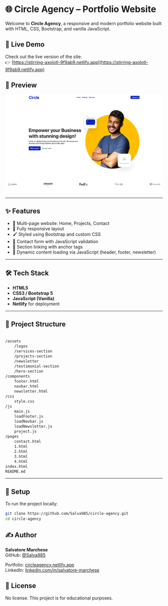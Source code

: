 # 🌐 Circle Agency – Portfolio Website

Welcome to **Circle Agency**, a responsive and modern portfolio website built with HTML, CSS, Bootstrap, and vanilla JavaScript.

## 🚀 Live Demo

Check out the live version of the site:  
👉 [https://stirring-axolotl-9f9ab9.netlify.app](https://stirring-axolotl-9f9ab9.netlify.app)

## 📸 Preview

![Circle Agency Screenshot](./assets/screenshots/screenshot-overview.png) 

---

## ✨ Features

- 💼 Multi-page website: Home, Projects, Contact
- 📱 Fully responsive layout
- 🖌️ Styled using Bootstrap and custom CSS
- 📇 Contact form with JavaScript validation
- 🎯 Section linking with anchor tags
- 🔁 Dynamic content loading via JavaScript (header, footer, newsletter)

---

## 🛠️ Tech Stack

- **HTML5**
- **CSS3 / Bootstrap 5**
- **JavaScript (Vanilla)**  
- **Netlify** for deployment

---

## 📁 Project Structure

<pre><code>
/assets
    /logos
    /services-section
    /projects-section
    /newsletter
    /testimonial-section
    /hero-section
/components
    footer.html
    navbar.html
    newsletter.html
/css
    style.css
/js
    main.js
    loadFooter.js
    loadNavbar.js
    loadNewsletter.js
    project.js
/pages
    contact.html
    1.html
    2.html
    3.html
    4.html
index.html
README.md
</code></pre>

---

## 🔧 Setup

To run the project locally:

```bash
git clone https://github.com/Salva985/circle-agency.git
cd circle-agency
```

## ✍️  Author

**Salvatore Marchese**  
GitHub: [@Salva985](https://github.com/Salva985)

Portfolio: [circleagency.netlify.app](https://stirring-axolotl-9f9ab9.netlify.app)  
LinkedIn: [linkedin.com/in/salvatore-marchese](https://linkedin.com/in/your-profile)

## 📄 License

No license. This project is for educational purposes.
